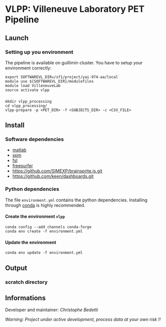 # VLPP: Villeneuve Laboratory PET Pipeline

## Launch

### Setting up you environment

The pipeline is available on guillimin cluster.
You have to setup your environment correctly: 

```
export SOFTWAREVL_DIR=/sf1/project/yai-974-aa/local
module use ${SOFTWAREVL_DIR}/modulefiles
module load VilleneuveLab
source activate vlpp
```

###

```
mkdir vlpp_processing
cd vlpp_processing/
vlpp-prepare -p <PET_DIR> -f <SUBJECTS_DIR> -c <CSV_FILE>
```


## Install

### Software dependencies

- [matlab](https://www.mathworks.com/)
- [spm](http://www.fil.ion.ucl.ac.uk/spm/)
- [fsl](https://fsl.fmrib.ox.ac.uk/fsl/fslwiki/)
- [freesurfer](https://surfer.nmr.mgh.harvard.edu/)
- https://github.com/SIMEXP/brainsprite.js.git
- https://github.com/keen/dashboards.git

### Python dependencies

The file `environment.yml` contains the python dependencies. Installing through [conda](https://conda.io/docs/) is highly recommended.

#### Create the environment `vlpp`

```
conda config --add channels conda-forge
conda env create -f environment.yml
```

#### Update the environment

`conda env update -f environment.yml`

## Output

### scratch directory

## Informations

Developer and maintainer: *Christophe Bedetti*

*Warning: Project under active development, process data at your own risk !!*
